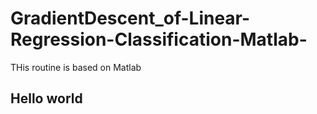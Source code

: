 # GradientDescent_of-Linear-Regression-Classification-Matlab-
THis routine is based on Matlab 
## Hello world
